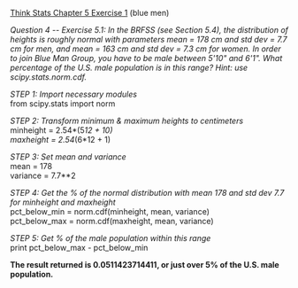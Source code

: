 [Think Stats Chapter 5 Exercise 1](http://greenteapress.com/thinkstats2/html/thinkstats2006.html#toc50) (blue men)

*Question 4 -- Exercise 5.1: In the BRFSS (see Section 5.4), the distribution of heights is roughly normal with parameters mean = 178 cm and std dev = 7.7 cm for men, and mean = 163 cm and std dev = 7.3 cm for women. In order to join Blue Man Group, you have to be male between 5'10" and 6'1". What percentage of the U.S. male population is in this range? Hint: use scipy.stats.norm.cdf.*  

*STEP 1: Import necessary modules*  
from scipy.stats import norm

*STEP 2: Transform minimum & maximum heights to centimeters*  
minheight = 2.54*(5*12 + 10)  
maxheight = 2.54*(6*12 + 1)    

*STEP 3: Set mean and variance*  
mean = 178  
variance = 7.7**2  

*STEP 4: Get the % of the normal distribution with mean 178 and std dev 7.7 for minheight and maxheight*  
pct_below_min = norm.cdf(minheight, mean, variance)  
pct_below_max = norm.cdf(maxheight, mean, variance)  

*STEP 5: Get % of the male population within this range*  
print pct_below_max - pct_below_min

**The result returned is 0.0511423714411, or just over 5% of the U.S. male population.**
